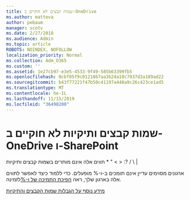 ```yaml
---
title: שמות קבצים לא חוקיים ב-OneDrive
ms.author: matteva
author: pebaum
manager: scotv
ms.date: 2/27/2018
ms.audience: Admin
ms.topic: article
ROBOTS: NOINDEX, NOFOLLOW
localization_priority: Normal
ms.collection: Adm_O365
ms.custom: ''
ms.assetid: 1e27cb97-e3e5-4533-9f49-585b63399fb5
ms.openlocfilehash: 0cbf05f9c0121867aa3b24a10c7037d3a189ad22
ms.sourcegitcommit: b43f77221f47b50c41197a448a9c26c423ce1ad5
ms.translationtype: MT
ms.contentlocale: he-IL
ms.lasthandoff: 11/15/2019
ms.locfileid: "36498200"
---
```

# <a name="invalid-file-and-folder-names-in-onedrive-and-sharepoint"></a>שמות קבצים ותיקיות לא חוקיים ב-OneDrive ו-SharePoint

תווים אלה אינם מותרים בשמות קבצים ותיקיות \* " \< \> :? / \ | 
  
ארגונים מסוימים עדיין אינם תומכים ב-ו-% מופעלים. כדי ללמוד כיצד לאפשר לתווים אלה בארגון שלך, ראה [הפיכת התמיכה של ו-%](https://go.microsoft.com/fwlink/?linkid=862611)לזמינה. 
  
[מידע נוסף על הגבלות שמות הקבצים והתיקיות](https://go.microsoft.com/fwlink/?linkid=866430)
  

